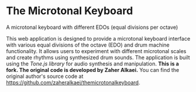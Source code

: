# The Microtonal Keyboard
A microtonal keyboard with different <abbr>EDO<abbr>s (equal divisions per octave)

This web application is designed to provide a microtonal keyboard interface
with various equal divisions of the octave (<abbr>EDO</abbr>) and drum machine functionality.
It allows users to experiment with different microtonal scales and create rhythms using synthesized drum sounds.
The application is built using the <i>Tone.js library</i> for audio synthesis and manipulation.
<strong>This is a fork. The original code is developed by Zaher Alkaei.</strong>
You can find the original author's source code at
<a rel="canonical">https://github.com/zaheralkaei/themicrotonalkeyboard</a>.</strong>
